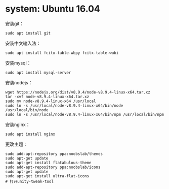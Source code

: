 # system: Ubuntu 16.04

安装git：

    sudo apt install git

安装中文输入法：

    sudo apt install fcitx-table-wbpy fcitx-table-wubi

安装mysql：

    sudo apt install mysql-server

安装nodejs：
````
wget https://nodejs.org/dist/v8.9.4/node-v8.9.4-linux-x64.tar.xz
tar -xvf node-v8.9.4-linux-x64.tar.xz
sudo mv node-v8.9.4-linux-x64 /usr/local
sudo ln -s /usr/local/node-v8.9.4-linux-x64/bin/node /usr/local/bin/node 
sudo ln -s /usr/local/node-v8.9.4-linux-x64/bin/npm /usr/local/bin/npm
````

安装nginx：

    sudo apt install nginx

更改主题：
````
sudo add-apt-repository ppa:noobslab/themes
sudo apt-get update
sudo apt-get install flatabulous-theme
sudo add-apt-repository ppa:noobslab/icons
sudo apt-get update
sudo apt-get install ultra-flat-icons
# 打开unity-tweak-tool
````